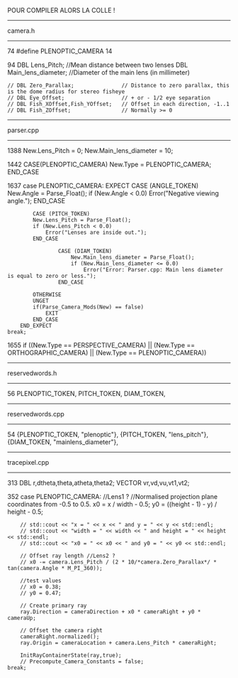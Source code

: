 POUR COMPILER
ALORS LA COLLE !

__________________________________________________
camera.h
__________________________________________________
74
	#define PLENOPTIC_CAMERA		14

94
	DBL Lens_Pitch;						//Mean distance between two lenses
	DBL Main_lens_diameter;				//Diameter of the main lens (in millimeter)

	// DBL Zero_Parallax;				// Distance to zero parallax, this is the dome radius for stereo fisheye
	// DBL Eye_Offset;					// + or - 1/2 eye separation
	// DBL Fish_XOffset,Fish_YOffset;	// Offset in each direction, -1..1
	// DBL Fish_ZOffset;				// Normally >= 0

__________________________________________________
parser.cpp
__________________________________________________
1388
	New.Lens_Pitch = 0;
        New.Main_lens_diameter = 10;


1442
	CASE(PLENOPTIC_CAMERA)
		New.Type = PLENOPTIC_CAMERA;
	END_CASE

1637
	case PLENOPTIC_CAMERA:
		EXPECT
		    CASE (ANGLE_TOKEN)
			New.Angle = Parse_Float();
			if (New.Angle < 0.0)
			    Error("Negative viewing angle.");
		    END_CASE

		    CASE (PITCH_TOKEN)
			New.Lens_Pitch = Parse_Float();
			if (New.Lens_Pitch < 0.0)
			    Error("Lenses are inside out.");
		    END_CASE

                    CASE (DIAM_TOKEN)
                        New.Main_lens_diameter = Parse_Float();
                        if (New.Main_lens_diameter <= 0.0)
                            Error("Error: Parser.cpp: Main lens diameter is equal to zero or less.");
                    END_CASE

		    OTHERWISE
			UNGET
			if(Parse_Camera_Mods(New) == false)
			    EXIT
		    END_CASE
		END_EXPECT
	break;

1655
	if ((New.Type == PERSPECTIVE_CAMERA) || (New.Type == ORTHOGRAPHIC_CAMERA) || (New.Type == PLENOPTIC_CAMERA))
__________________________________________________
reservedwords.h
__________________________________________________
56
	PLENOPTIC_TOKEN,
	PITCH_TOKEN,
	DIAM_TOKEN,
__________________________________________________
reservedwords.cpp
__________________________________________________
54
    {PLENOPTIC_TOKEN, "plenoptic"},
    {PITCH_TOKEN, "lens_pitch"},
    {DIAM_TOKEN, "mainlens_diameter"},

__________________________________________________
tracepixel.cpp
__________________________________________________
313
    DBL r,dtheta,theta,atheta,theta2;
    VECTOR vr,vd,vu,vt1,vt2;

352
	case PLENOPTIC_CAMERA:
		//Lens1 ? //Normalised projection plane coordinates from -0.5 to 0.5.
		x0 = x / width - 0.5;
		y0 = ((height - 1) - y) / height - 0.5;

		// std::cout << "x = " << x << " and y = " << y << std::endl;
		// std::cout << "width = " << width << " and height = " << height << std::endl;
		// std::cout << "x0 = " << x0 << " and y0 = " << y0 << std::endl;

		// Offset ray length //Lens2 ?
		// x0 -= camera.Lens_Pitch / (2 * 10/*camera.Zero_Parallax*/ * tan(camera.Angle * M_PI_360));

		//test values
		// x0 = 0.38;
		// y0 = 0.47;

		// Create primary ray
		ray.Direction = cameraDirection + x0 * cameraRight + y0 * cameraUp;
	
		// Offset the camera right
		cameraRight.normalized();
		ray.Origin = cameraLocation + camera.Lens_Pitch * cameraRight;

		InitRayContainerState(ray,true);
		// Precompute_Camera_Constants = false;
	break;









